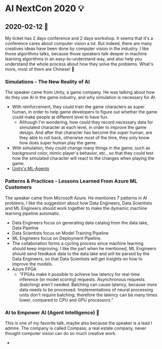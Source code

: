 # AI NextCon 2020 💡

## 2020-02-12 🌺
My ticket has 2 days conference and 2 days workshop. It seems that it's a conference cares about computer vision a lot. But indeed, there are many creatives ideas have been done by computer vision in the industry. I like those algorithms talks, because those speakers talk deeper in machine learning algorithms in an easy-to-understand way, and also help you understand the whole process about how they solve the problems. What's more, most of them are Chinese! 💐

### Simulations - The New Reality of AI
The speaker came from Unity, a game company. He was talking about how do they use AI in the game industry, and why simulation is necessary for AI.

* With reinforcement, they could train the game characters as super human, in order to help game developers to figure out whether the game could make people at different level to have fun.
  * Although I'm wondering, how could they record necessary data for simiulated character at each level, in order to improve the game design. And after that character has become the super human, are they able to roll back, otherwise most of the time, they only know how does super human play the game.
* With simulation, they could change many things in the game, such as background color, mimic player's behavior, etc., so that they could test how the simulated character will react to the changes when playing the game.
* [Unity's ML-Agents][1]


### Patterns & Practices - Lessons Learned From Azure ML Customers
The speaker came from Microsoft Azure. He mentiones 7 patterns in AI problems, I like the suggestion about how Data Engineers, Data Scientists and ML Engineers should work together to make the dymamic machine learning pipeline automatic.

* Data Engineers focus on generating data catalog from the data lake, Data Pipeline
* Data Scientists focus on Model Training Pipeline
* ML Engineers focus on Deployment Pipeline.
* The collaboration forms a cycling process since machine learning should keep improving. I like the part when he mentioned, ML Engineers should send feedkack data to the data lake and will be parsed by the Data Engineers, so that Data Scientists will get insights on how to improve the models.
* Azure FPGA
  * "FPGAs make it possible to achieve low latency for real-time inference (or model scoring) requests. Asynchronous requests (batching) aren't needed. Batching can cause latency, because more data needs to be processed. Implementations of neural processing units don't require batching; therefore the latency can be many times lower, compared to CPU and GPU processors."

### AI to Empower AI (Agent Intelligence) 💖
This is one of my favorite talk, maybe also because the speaker is a lead I admire. The company is called Compass, a real estate company, never thought computer vision can do so much creative work.

* 



[1]:https://github.com/Unity-Technologies/ml-agents
